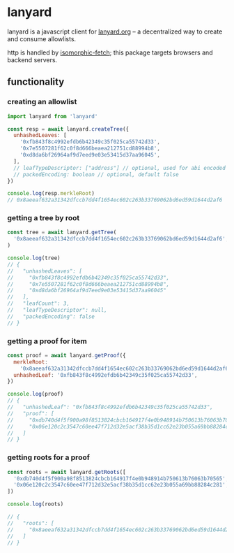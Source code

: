# lanyard

lanyard is a javascript client for [lanyard.org](https://lanyard.org) – a decentralized way to create and consume allowlists.

http is handled by [isomorphic-fetch](https://www.npmjs.com/package/isomorphic-fetch); this package targets browsers and backend servers.

## functionality

### creating an allowlist

```js
import lanyard from 'lanyard'

const resp = await lanyard.createTree({
  unhashedLeaves: [
    '0xfb843f8c4992efdb6b42349c35f025ca55742d33',
    '0x7e5507281f62c0f8d666beaea212751cd88994b8',
    '0xd8da6bf26964af9d7eed9e03e53415d37aa96045',
  ],
  // leafTypeDescriptor: ["address"] // optional, used for abi encoded types
  // packedEncoding: boolean // optional, default false
})

console.log(resp.merkleRoot)
// 0x8aeeaf632a31342dfccb7dd4f1654ec602c263b33769062bd6ed59d1644d2af6
```

### getting a tree by root

```js
const tree = await lanyard.getTree(
  '0x8aeeaf632a31342dfccb7dd4f1654ec602c263b33769062bd6ed59d1644d2af6',
)

console.log(tree)
// {
//   "unhashedLeaves": [
//     "0xfb843f8c4992efdb6b42349c35f025ca55742d33",
//     "0x7e5507281f62c0f8d666beaea212751cd88994b8",
//     "0xd8da6bf26964af9d7eed9e03e53415d37aa96045"
//   ],
//   "leafCount": 3,
//   "leafTypeDescriptor": null,
//   "packedEncoding": false
// }
```

### getting a proof for item

```js
const proof = await lanyard.getProof({
  merkleRoot:
    '0x8aeeaf632a31342dfccb7dd4f1654ec602c263b33769062bd6ed59d1644d2af6',
  unhashedLeaf: '0xfb843f8c4992efdb6b42349c35f025ca55742d33',
})

console.log(proof)
// {
//   "unhashedLeaf": "0xfb843f8c4992efdb6b42349c35f025ca55742d33",
//   "proof": [
//     "0xdb740d4f5f900a98f8513824cbcb164917f4e0b948914b750613b76063b70565",
//     "0x06e120c2c3547c60ee47f712d32e5acf38b35d1cc62e23b055a69bb88284c281"
//   ]
// }
```

### getting roots for a proof

```js
const roots = await lanyard.getRoots([
  '0xdb740d4f5f900a98f8513824cbcb164917f4e0b948914b750613b76063b70565',
  '0x06e120c2c3547c60ee47f712d32e5acf38b35d1cc62e23b055a69bb88284c281',
])

console.log(roots)

// {
//   "roots": [
//     "0x8aeeaf632a31342dfccb7dd4f1654ec602c263b33769062bd6ed59d1644d2af6"
//   ]
// }
```
